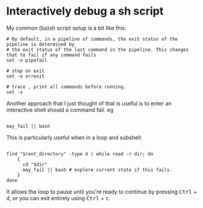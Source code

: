# Interactively debug a sh script

My common (ba)sh script setup is a bit like this:

```shell
# By default, in a pipeline of commands, the exit status of the pipeline is determined by
# the exit status of the last command in the pipeline. This changes that to fail if any command fails
set -o pipefail 

# stop on exit
set -o errexit 

# trace , print all commands before running.
set -x
```

Another approach that I just thought of that is useful is to enter an interactive shell should a command fail. eg

```shell

may_fail || bash
```

This is particularly useful when in a loop and subshell:

```shell

find "$root_directory" -type d | while read -r dir; do
    { 
      cd "$dir"  
      may_fail || bash # explore current state if this fails.
    }  
done
```

It allows the loop to pause until you're ready to continue by pressing <kbd>Ctrl</kbd> + <kbd>d</kbd>, or you can exit entirely using <kbd>Ctrl</kbd> + <kbd>c</kbd>.

